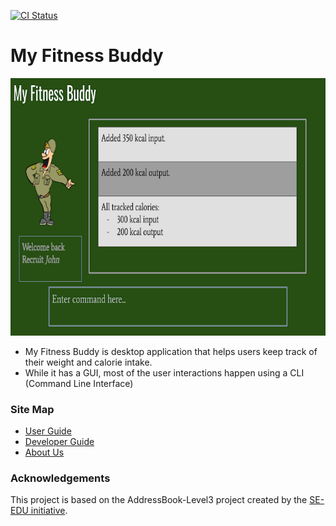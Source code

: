 [![CI Status](https://github.com/se-edu/addressbook-level3/workflows/Java%20CI/badge.svg)](https://github.com/AY2021S1-CS2103T-W11-3/tp/actions)

# My Fitness Buddy

![Ui](docs/images/Ui.png)

* My Fitness Buddy is desktop application that helps users keep track of their weight and calorie intake.
* While it has a GUI, most of the user interactions happen using a CLI (Command Line Interface)

### Site Map
* [User Guide](https://github.com/AY2021S1-CS2103T-W11-3/tp/blob/master/docs/UserGuide.md)
* [Developer Guide](https://github.com/AY2021S1-CS2103T-W11-3/tp/blob/master/docs/DeveloperGuide.md)
* [About Us](https://github.com/AY2021S1-CS2103T-W11-3/tp/blob/master/docs/AboutUs.md)

### Acknowledgements  
This project is based on the AddressBook-Level3 project created by the [SE-EDU initiative](https://se-education.org).
